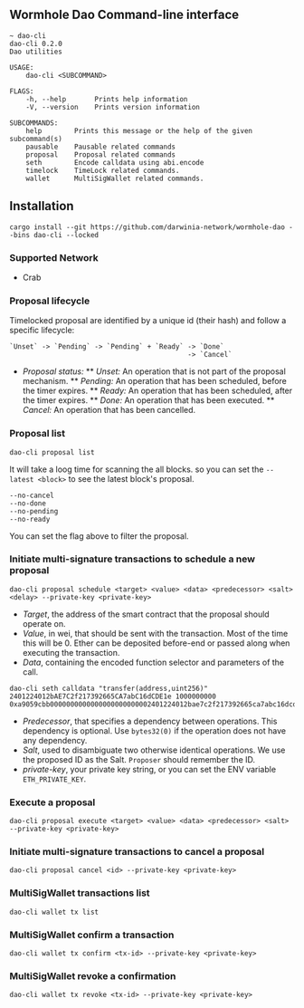## Wormhole Dao Command-line interface
```
~ dao-cli
dao-cli 0.2.0
Dao utilities

USAGE:
    dao-cli <SUBCOMMAND>

FLAGS:
    -h, --help       Prints help information
    -V, --version    Prints version information

SUBCOMMANDS:
    help        Prints this message or the help of the given subcommand(s)
    pausable    Pausable related commands
    proposal    Proposal related commands
    seth        Encode calldata using abi.encode
    timelock    TimeLock related commands.
    wallet      MultiSigWallet related commands.
```

## Installation
```
cargo install --git https://github.com/darwinia-network/wormhole-dao --bins dao-cli --locked
```

### Supported Network
- Crab

### Proposal lifecycle
Timelocked proposal are identified by a unique id (their hash) and follow a specific lifecycle:
```
`Unset` -> `Pending` -> `Pending` + `Ready` -> `Done`
											-> `Cancel`
```
* *Proposal status:*
** *Unset:* An operation that is not part of the proposal mechanism.
** *Pending:* An operation that has been scheduled, before the timer expires.
** *Ready:* An operation that has been scheduled, after the timer expires.
** *Done:* An operation that has been executed.
** *Cancel:* An operation that has been cancelled.

### Proposal list
```
dao-cli proposal list
```
It will take a loog time for scanning the all blocks. so you can set the `--latest <block>` to see
the latest block's proposal.
```
--no-cancel
--no-done
--no-pending
--no-ready
```
You can set the flag above to filter the proposal.

### Initiate multi-signature transactions to schedule a new proposal
```
dao-cli proposal schedule <target> <value> <data> <predecessor> <salt> <delay> --private-key <private-key>
```
* *Target*, the address of the smart contract that the proposal should operate on.
* *Value*, in wei, that should be sent with the transaction. Most of the time this will be 0. Ether can be deposited before-end or passed along when executing the transaction.
* *Data*, containing the encoded function selector and parameters of the call.
```
dao-cli seth calldata "transfer(address,uint256)" 2401224012bAE7C2f217392665CA7abC16dCDE1e 1000000000
0xa9059cbb0000000000000000000000002401224012bae7c2f217392665ca7abc16dcde1e0000000000000000000000000000000000000000000000000000000000000064
```
* *Predecessor*, that specifies a dependency between operations. This dependency is optional. Use `bytes32(0)` if the operation does not have any dependency.
* *Salt*, used to disambiguate two otherwise identical operations. We use the proposed ID as the Salt. `Proposer` should remember the ID.
* *private-key*, your private key string, or you can set the ENV variable `ETH_PRIVATE_KEY`.

### Execute a proposal
```
dao-cli proposal execute <target> <value> <data> <predecessor> <salt> --private-key <private-key>
```

### Initiate multi-signature transactions to cancel a proposal
```
dao-cli proposal cancel <id> --private-key <private-key>
```

### MultiSigWallet transactions list
```
dao-cli wallet tx list
```

### MultiSigWallet confirm a transaction
```
dao-cli wallet tx confirm <tx-id> --private-key <private-key>
```

### MultiSigWallet revoke a confirmation
```
dao-cli wallet tx revoke <tx-id> --private-key <private-key>
```

